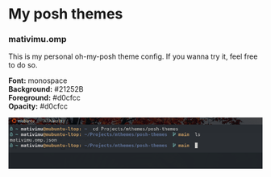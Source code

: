 # My posh themes

<h3>mativimu.omp</h3>
<p>This is my personal oh-my-posh theme config. If you wanna try it, feel free to do so.</p>

<p><strong>Font:</strong> monospace<br>
<strong>Background:</strong> #21252B<br>
<strong>Foreground:</strong> #d0cfcc<br>
<strong>Opacity:</strong> #d0cfcc</p>


<img src="./assets/img/mativimu-prompt.png"></img>
